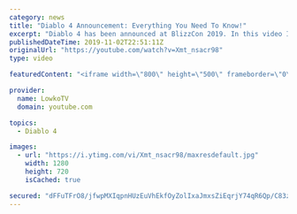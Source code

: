 ```yaml
---
category: news
title: "Diablo 4 Announcement: Everything You Need To Know!"
excerpt: "Diablo 4 has been announced at BlizzCon 2019. In this video I go over everything you need to know about this upcoming Blizzard Entertainment game."
publishedDateTime: 2019-11-02T22:51:11Z
originalUrl: "https://youtube.com/watch?v=Xmt_nsacr98"
type: video

featuredContent: "<iframe width=\"800\" height=\"500\" frameborder=\"0\" src=\"https://www.youtube.com/embed/Xmt_nsacr98\" allow=\"accelerometer; autoplay; encrypted-media; gyroscope; picture-in-picture\" allowfullscreen></iframe>"

provider:
  name: LowkoTV
  domain: youtube.com

topics:
  - Diablo 4

images:
  - url: "https://i.ytimg.com/vi/Xmt_nsacr98/maxresdefault.jpg"
    width: 1280
    height: 720
    isCached: true

secured: "dFFuTFrO8/jfwpMXIqpnHUzEuVhEkfOyZolIxaJmxsZiEqrjY74qR6Qp/C83znW3BmNJOygNq9vNbSbixDmIrZHjj5po0Ow2OzKBeKST/QDmvt4cjFuR+zogwK6OPe786mGqWHgC7t5NU3ZbbHAIIo8asSs83rnJbCZE5kfer3JEc7uMvWK5Xps/hfcMo1hn47efD7YkHClCaLG7ZNj5SzTy8wEgaHm9+o+lUxZQCEmF3DZ9NbZW+bV0cxt3UukzTJUnzsOp/pW8wuiHSdvGD8ri02j57IyLOswXFvKkp27IxYCXWZROaX6zLBTSGNlXk5JskvZuPOPCDmuI9RVQ6xjby2hJYtOk5CAFYpHIOu6GIe9MvwsdchvQCiq6aoc5T3MYx+wpO267pNi2RRoI0CF44BuBezyN/tloYe6806IuqNlYzUf/Tud4MjLW84jW;h2Q7/V2+BurdRiTSRIOKrA=="
---
```


